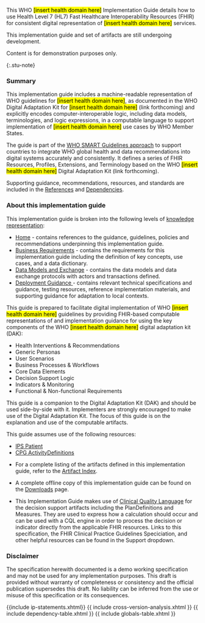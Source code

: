 This WHO <mark>[insert health domain here]</mark> Implementation Guide details how to use Health Level 7 (HL7) Fast Healthcare Interoperability Resources (FHIR) for consistent digital representation of <mark>[insert health domain here]</mark> services.

<div>
<p> This implementation guide and set of artifacts are still undergoing development. </p>
<p> Content is for demonstration purposes only. </p>
</div>{:.stu-note}


### Summary 
This implementation guide includes a machine-readable representation of WHO guidelines for <mark>[insert health domain here]</mark>, as documented in the WHO Digital Adaptation Kit for <mark>[insert health domain here]</mark> (link forthcoming) and explicitly encodes computer-interoperable logic, including data models, terminologies, and logic expressions, in a computable language to support implementation of <mark>[insert health domain here]</mark> use cases by WHO Member States.

The guide is part of the [WHO SMART Guidelines approach](https://www.who.int/teams/digital-health-and-innovation/smart-guidelines) to support countries to integrate WHO global health and data recommendations into digital systems accurately and consistently. It defines a series of FHIR Resources, Profiles, Extensions, and Terminology based on the WHO <mark>[insert health domain here]</mark> Digital Adaptation Kit (link forthcoming). 

Supporting guidance, recommendations, resources, and standards are included in the <a href="references.html">References</a> and <a href="dependencies.html">Dependencies</a>.

### About this implementation guide

This implementation guide is broken into the following levels of [knowledge representation](https://hl7.org/fhir/uv/cpg/documentation-approach-06-01-levels-of-knowledge-representation.html):
- <a href="index.html">Home</a> - contains references to the guidance, guidelines, policies and recommendations underpinning this implementation guide.
- <a href="business-requirements.html">Business Requirements</a> - contains the requirements for this implementation guide including the definition of key concepts, use cases, and a data dictionary.      
- <a href="data-models-and-exchange.html">Data Models and Exchange</a> - contains the data models and data exchange protocols with actors and transactions defined.
- <a href="deployment.html">Deployment Guidance </a> - contains relevant technical specifications and guidance, testing resources, reference implementation materials, and supporting guidance for adaptation to local contexts.

This guide is prepared to facilitate digital implementation of WHO <mark>[insert health domain here]</mark> guidelines by providing FHIR-based computable representations of and implementation guidance for using the key components of the WHO <mark>[insert health domain here]</mark> digital adaptation kit (DAK):

* Health Interventions & Recommendations
* Generic Personas
* User Scenarios
* Business Processes & Workflows
* Core Data Elements
* Decision Support Logic
* Indicators & Monitoring
* Functional & Non-functional Requirements

This guide is a companion to the Digital Adaptation Kit (DAK) and should be used side-by-side with it. Implementers are strongly encouraged to make use of the Digital Adaptation Kit. The focus of this guide is on the explanation and use of the computable artifacts.

This guide assumes use of the following resources: 
* [IPS Patient](http://hl7.org/fhir/uv/ips/StructureDefinition/Patient-uv-ips)
* [CPG ActivityDefinitions](https://hl7.org/fhir/uv/cpg/artifacts.html#activitydefinition-index)

- For a complete listing of the artifacts defined in this implementation guide, refer to the [Artifact Index](artifacts.html).
- A complete offline copy of this implementation guide can be found on the [Downloads](downloads.html) page.

- This Implementation Guide makes use of [Clinical Quality Language](https://cql.hl7.org/) for the decision support artifacts including the PlanDefinitions and Measures. They are used to express how a calculation should occur and can be used with a CQL engine in order to process the decision or indicator directly from the applicable FHIR resources. Links to this specification, the FHIR Clinical Practice Guidelines Speciciation, and other helpful resources can be found in the Support dropdown.

### Disclaimer
The specification herewith documented is a demo working specification and may not be used for any implementation purposes. This draft is provided without warranty of completeness or consistency and the official publication supersedes this draft. No liability can be inferred from the use or misuse of this specification or its consequences.


{{include ip-statements.xhtml}}
{{ include cross-version-analysis.xhtml }}
{{ include dependency-table.xhtml }}
{{ include globals-table.xhtml }}